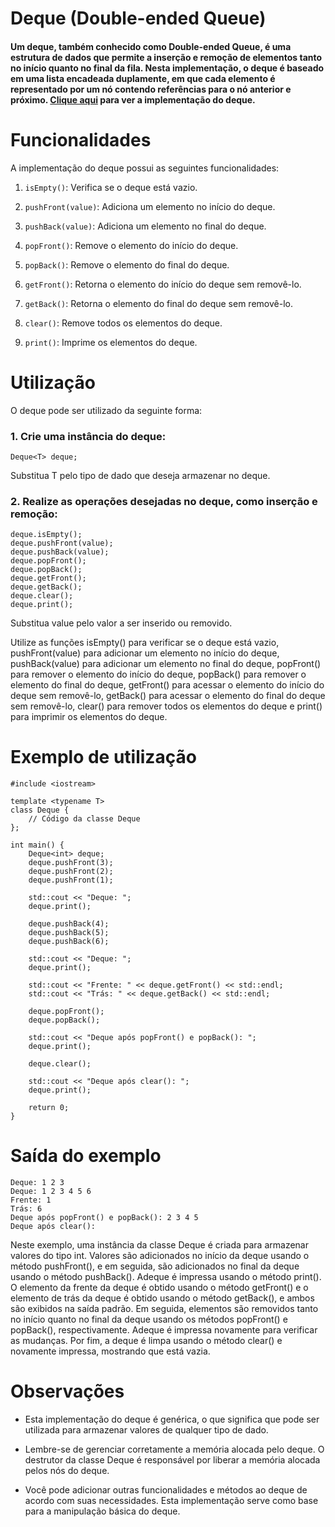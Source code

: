 # Deque (Double-ended Queue)

#### Um deque, também conhecido como Double-ended Queue, é uma estrutura de dados que permite a inserção e remoção de elementos tanto no início quanto no final da fila. Nesta implementação, o deque é baseado em uma lista encadeada duplamente, em que cada elemento é representado por um nó contendo referências para o nó anterior e próximo. [Clique aqui](../deque.cpp) para ver a implementação do deque.

# Funcionalidades
A implementação do deque possui as seguintes funcionalidades:

1. `isEmpty()`: Verifica se o deque está vazio.

2. `pushFront(value)`: Adiciona um elemento no início do deque.

3. `pushBack(value)`: Adiciona um elemento no final do deque.

4. `popFront()`:  Remove o elemento do início do deque.

5. `popBack()`: Remove o elemento do final do deque.

6. `getFront()`: Retorna o elemento do início do deque sem removê-lo.

7. `getBack()`: Retorna o elemento do final do deque sem removê-lo.

8. `clear()`: Remove todos os elementos do deque.

9. `print()`: Imprime os elementos do deque.


# Utilização
O deque pode ser utilizado da seguinte forma:

### 1. Crie uma instância do deque:
```
Deque<T> deque;
```
Substitua T pelo tipo de dado que deseja armazenar no deque.


### 2. Realize as operações desejadas no deque, como inserção e remoção:

```
deque.isEmpty();
deque.pushFront(value);
deque.pushBack(value);
deque.popFront();
deque.popBack();
deque.getFront();
deque.getBack();
deque.clear();
deque.print();

```
Substitua value pelo valor a ser inserido ou removido.

Utilize as funções isEmpty() para verificar se o deque está vazio, pushFront(value) para adicionar um elemento no início do deque, pushBack(value) para adicionar um elemento no final do deque, popFront() para remover o elemento do início do deque, popBack() para remover o elemento do final do deque, getFront() para acessar o elemento do início do deque sem removê-lo, getBack() para acessar o elemento do final do deque sem removê-lo, clear() para remover todos os elementos do deque e print() para imprimir os elementos do deque.

# Exemplo de utilização
```
#include <iostream>

template <typename T>
class Deque {
    // Código da classe Deque
};

int main() {
    Deque<int> deque;
    deque.pushFront(3);
    deque.pushFront(2);
    deque.pushFront(1);

    std::cout << "Deque: ";
    deque.print();

    deque.pushBack(4);
    deque.pushBack(5);
    deque.pushBack(6);

    std::cout << "Deque: ";
    deque.print();

    std::cout << "Frente: " << deque.getFront() << std::endl;
    std::cout << "Trás: " << deque.getBack() << std::endl;

    deque.popFront();
    deque.popBack();

    std::cout << "Deque após popFront() e popBack(): ";
    deque.print();

    deque.clear();

    std::cout << "Deque após clear(): ";
    deque.print();

    return 0;
}
```

# Saída do exemplo
```
Deque: 1 2 3
Deque: 1 2 3 4 5 6
Frente: 1
Trás: 6
Deque após popFront() e popBack(): 2 3 4 5
Deque após clear():
```
Neste exemplo, uma instância da classe Deque é criada para armazenar valores do tipo int. Valores são adicionados no início da deque usando o método pushFront(), e em seguida, são adicionados no final da deque usando o método pushBack(). Adeque é impressa usando o método print(). O elemento da frente da deque é obtido usando o método getFront() e o elemento de trás da deque é obtido usando o método getBack(), e ambos são exibidos na saída padrão. Em seguida, elementos são removidos tanto no início quanto no final da deque usando os métodos popFront() e popBack(), respectivamente. Adeque é impressa novamente para verificar as mudanças. Por fim, a deque é limpa usando o método clear() e novamente impressa, mostrando que está vazia.

# Observações
- Esta implementação do deque é genérica, o que significa que pode ser utilizada para armazenar valores de qualquer tipo de dado.

- Lembre-se de gerenciar corretamente a memória alocada pelo deque. O destrutor da classe Deque é responsável por liberar a memória alocada pelos nós do deque.

- Você pode adicionar outras funcionalidades e métodos ao deque de acordo com suas necessidades. Esta implementação serve como base para a manipulação básica do deque.
